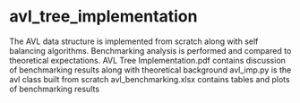 # avl_tree_implementation
The AVL data structure is implemented from scratch along with self balancing algorithms. Benchmarking analysis is performed and compared to theoretical expectations.
AVL Tree Implementation.pdf contains discussion of benchmarking results along with theoretical background
avl_imp.py is the avl class built from scratch
avl_benchmarking.xlsx contains tables and plots of benchmarking results
